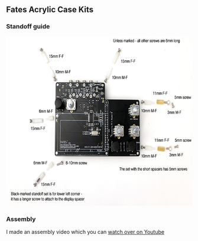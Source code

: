 ## Fates Acrylic Case Kits



### Standoff guide

<img src="buildpix/standoffs.jpg" alt="standoffs" width="690" height="459" />

### Assembly

I made an assembly video which you can [watch over on Youtube](https://youtu.be/23gvgvg2Bow)
